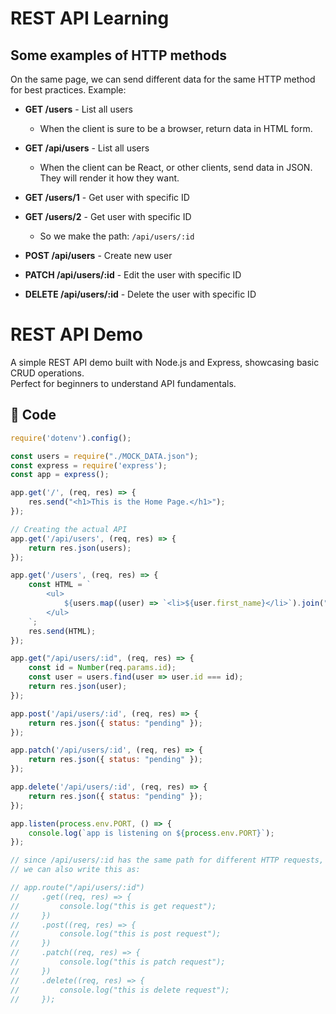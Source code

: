 # REST API Learning

## Some examples of HTTP methods

On the same page, we can send different data for the same HTTP method for best practices. Example:

* **GET /users** - List all users  
  - When the client is sure to be a browser, return data in HTML form.  
* **GET /api/users** - List all users  
  - When the client can be React, or other clients, send data in JSON. They will render it how they want.  
* **GET /users/1** - Get user with specific ID  
* **GET /users/2** - Get user with specific ID  
  - So we make the path: `/api/users/:id`

* **POST /api/users** - Create new user  
* **PATCH /api/users/:id** - Edit the user with specific ID  
* **DELETE /api/users/:id** - Delete the user with specific ID

# REST API Demo

A simple REST API demo built with Node.js and Express, showcasing basic CRUD operations.  
Perfect for beginners to understand API fundamentals.

## 📜 Code

```javascript
require('dotenv').config();

const users = require("./MOCK_DATA.json");
const express = require('express');
const app = express();

app.get('/', (req, res) => {
    res.send("<h1>This is the Home Page.</h1>");
});

// Creating the actual API
app.get('/api/users', (req, res) => {
    return res.json(users);
});

app.get('/users', (req, res) => {
    const HTML = `
        <ul>
            ${users.map((user) => `<li>${user.first_name}</li>`).join("")}
        </ul>
    `;
    res.send(HTML);
});

app.get("/api/users/:id", (req, res) => {
    const id = Number(req.params.id);
    const user = users.find(user => user.id === id);
    return res.json(user);
});

app.post('/api/users/:id', (req, res) => {
    return res.json({ status: "pending" });
});

app.patch('/api/users/:id', (req, res) => {
    return res.json({ status: "pending" });
});

app.delete('/api/users/:id', (req, res) => {
    return res.json({ status: "pending" });
});

app.listen(process.env.PORT, () => {
    console.log(`app is listening on ${process.env.PORT}`);
});

// since /api/users/:id has the same path for different HTTP requests,
// we can also write this as:

// app.route("/api/users/:id")
//     .get((req, res) => {
//         console.log("this is get request");
//     })
//     .post((req, res) => {
//         console.log("this is post request");
//     })
//     .patch((req, res) => {
//         console.log("this is patch request");
//     })
//     .delete((req, res) => {
//         console.log("this is delete request");
//     });
